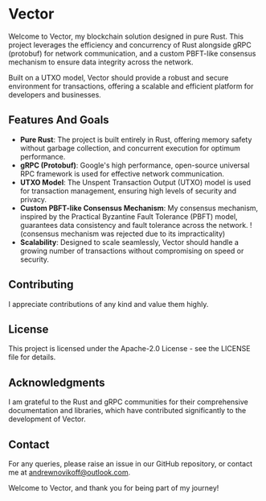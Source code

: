 # Vector

Welcome to Vector, my blockchain solution designed in pure Rust. This project leverages the efficiency and concurrency of Rust alongside gRPC (protobuf) for network communication, and a custom PBFT-like consensus mechanism to ensure data integrity across the network. 

Built on a UTXO model, Vector should provide a robust and secure environment for transactions, offering a scalable and efficient platform for developers and businesses. 

## Features And Goals

- **Pure Rust**: The project is built entirely in Rust, offering memory safety without garbage collection, and concurrent execution for optimum performance.
- **gRPC (Protobuf)**: Google's high performance, open-source universal RPC framework is used for effective network communication.
- **UTXO Model**: The Unspent Transaction Output (UTXO) model is used for transaction management, ensuring high levels of security and privacy.
- **Custom PBFT-like Consensus Mechanism**: My consensus mechanism, inspired by the Practical Byzantine Fault Tolerance (PBFT) model, guarantees data consistency and fault tolerance across the network. !(consensus mechanism was rejected due to its impracticality)
- **Scalability**: Designed to scale seamlessly, Vector should handle a growing number of transactions without compromising on speed or security.

## Contributing
I appreciate contributions of any kind and value them highly.

## License
This project is licensed under the Apache-2.0 License - see the LICENSE file for details.

## Acknowledgments
I am grateful to the Rust and gRPC communities for their comprehensive documentation and libraries, which have contributed significantly to the development of Vector.

## Contact
For any queries, please raise an issue in our GitHub repository, or contact me at andrewnovikoff@outlook.com.

Welcome to Vector, and thank you for being part of my journey!